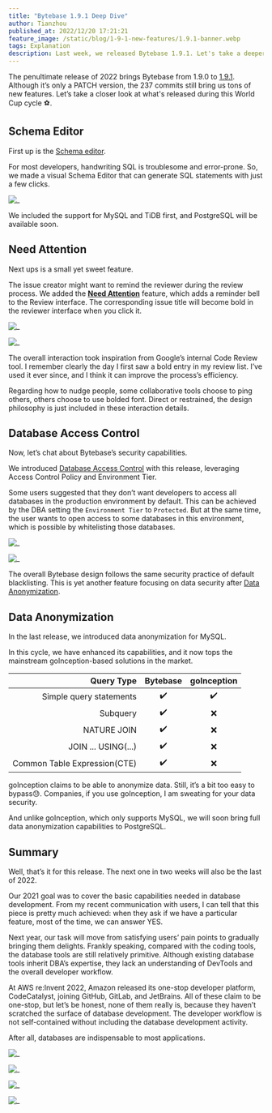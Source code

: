 ```yaml
---
title: "Bytebase 1.9.1 Deep Dive"
author: Tianzhou
published_at: 2022/12/20 17:21:21
feature_image: /static/blog/1-9-1-new-features/1.9.1-banner.webp
tags: Explanation
description: Last week, we released Bytebase 1.9.1. Let's take a deeper look into the new features - schema editor, mark issues as Need Attention, database access control, and data anonymization.
---
```


The penultimate release of 2022 brings Bytebase from 1.9.0 to [1.9.1](/changelog/bytebase-1-9-1). Although it’s only a PATCH version, the 237 commits still bring us tons of new features. Let’s take a closer look at what's released during this World Cup cycle ⚽️.

## Schema Editor

First up is the [Schema editor](/docs/change-database/schema-editor).

For most developers, handwriting SQL is troublesome and error-prone. So, we made a visual Schema Editor that can generate SQL statements with just a few clicks.

![_](/static/blog/1-9-1-new-features/schema-editor.webp)

We included the support for MySQL and TiDB first, and PostgreSQL will be available soon.

## Need Attention

Next ups is a small yet sweet feature.

The issue creator might want to remind the reviewer during the review process. We added the **[Need Attention](/docs/change-database/change-workflow/issue-need-attention)** feature, which adds a reminder bell to the Review interface. The corresponding issue title will become bold in the reviewer interface when you click it.

![_](/static/blog/1-9-1-new-features/need-attention-bell.webp)

![_](/static/blog/1-9-1-new-features/need-attention-bold.webp)

The overall interaction took inspiration from Google’s internal Code Review tool. I remember clearly the day I first saw a bold entry in my review list. I’ve used it ever since, and I think it can improve the process’s efficiency.

Regarding how to nudge people, some collaborative tools choose to ping others, others choose to use bolded font. Direct or restrained, the design philosophy is just included in these interaction details.

## Database Access Control

Now, let’s chat about Bytebase’s security capabilities.

We introduced [Database Access Control](/docs/administration/database-access-control) with this release, leveraging Access Control Policy and Environment Tier.

Some users suggested that they don’t want developers to access all databases in the production environment by default. This can be achieved by the DBA setting the `Environment Tier` to `Protected`. But at the same time, the user wants to open access to some databases in this environment, which is possible by whitelisting those databases.

![_](/static/blog/1-9-1-new-features/protected-env.webp)

![_](/static/blog/1-9-1-new-features/accesss-control-env.webp)

The overall Bytebase design follows the same security practice of default blacklisting. This is yet another feature focusing on data security after [Data Anonymization](/docs/administration/anonymize-data).

## Data Anonymization

In the last release, we introduced data anonymization for MySQL.

In this cycle, we have enhanced its capabilities, and it now tops the mainstream goInception-based solutions in the market.

|          Query Type          |  Bytebase  | goInception |
| ---------------------------: | :--------: | :---------: |
|      Simple query statements |      ✔️     |  ✔️  |
|                     Subquery |      ✔️     |  ❌  |
|                  NATURE JOIN |      ✔️     |  ❌  |
|          JOIN ... USING(...) |      ✔️     |  ❌  |
| Common Table Expression(CTE) |      ✔️     |  ❌  |

goInception claims to be able to anonymize data. Still, it’s a bit too easy to bypass😓. Companies, if you use goInception, I am sweating for your data security.

And unlike goInception, which only supports MySQL, we will soon bring full data anonymization capabilities to PostgreSQL.

## Summary

Well, that’s it for this release. The next one in two weeks will also be the last of 2022.

Our 2021 goal was to cover the basic capabilities needed in database development. From my recent communication with users, I can tell that this piece is pretty much achieved: when they ask if we have a particular feature, most of the time, we can answer YES.

Next year, our task will move from satisfying users’ pain points to gradually bringing them delights. Frankly speaking, compared with the coding tools, the database tools are still relatively primitive. Although existing database tools inherit DBA’s expertise, they lack an understanding of DevTools and the overall developer workflow.

At AWS re:Invent 2022, Amazon released its one-stop developer platform, CodeCatalyst, joining GitHub, GitLab, and JetBrains. All of these claim to be one-stop, but let’s be honest, none of them really is, because they haven’t scratched the surface of database development. The developer workflow is not self-contained without including the database development activity.

After all, databases are indispensable to most applications.

![_](/static/blog/1-9-1-new-features/amazon-codecatalyst.webp)

![_](/static/blog/1-9-1-new-features/github.webp)

![_](/static/blog/1-9-1-new-features/jetbrains.webp)

![_](/static/blog/1-9-1-new-features/gitlab.webp)